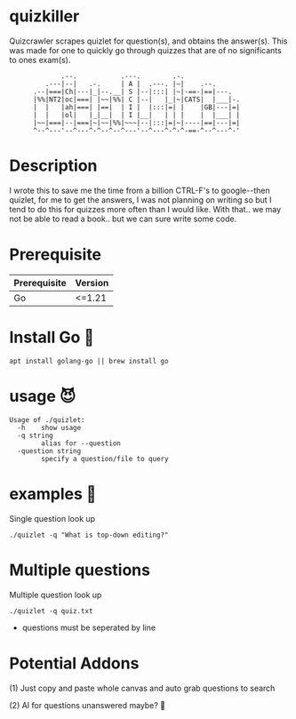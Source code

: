 # quizkiller
Quizcrawler scrapes quizlet for question(s), and obtains the answer(s). This was made for one to quickly go through quizzes that are of no significants to ones exam(s).

```
             .--.           .---.        .-.
         .---|--|   .-.     | A |  .---. |~|    .--.
      .--|===|Ch|---|_|--.__| S |--|:::| |~|-==-|==|---.
      |%%|NT2|oc|===| |~~|%%| C |--|   |_|~|CATS|  |___|-.
      |  |   |ah|===| |==|  | I |  |:::|=| |    |GB|---|=|
      |  |   |ol|   |_|__|  | I |__|   | | |    |  |___| |
      |~~|===|--|===|~|~~|%%|~~~|--|:::|=|~|----|==|---|=|
      ^--^---'--^---^-^--^--^---'--^---^-^-^-==-^--^---^-'
```

# Description
I wrote this to save me the time from a billion CTRL-F's to google--then quizlet, for me to get the answers, I was not planning on writing so but I tend to do this for quizzes more often than I would like. With that.. we may not be able to read a book.. but we can sure write some code.

# Prerequisite
| Prerequisite | Version |
|--------------|---------|
| Go           |  <=1.21 |


# Install Go 🚀
```
apt install golang-go || brew install go
```

# usage 😈
```
Usage of ./quizlet:
  -h    show usage
  -q string
        alias for --question
  -question string
        specify a question/file to query
  ```

# examples 👀
Single question look up
```
./quizlet -q "What is top-down editing?"
```

# Multiple questions 
Multiple question look up
```
./quizlet -q quiz.txt
```
- questions must be seperated by line

# Potential Addons
  (1) Just copy and paste whole canvas and auto grab questions to search

  (2) AI for questions unanswered maybe? 👀
